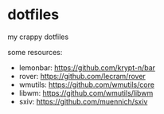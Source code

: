 # dotfiles

my crappy dotfiles

some resources:

- lemonbar: https://github.com/krypt-n/bar
- rover: https://github.com/lecram/rover
- wmutils: https://github.com/wmutils/core
- libwm: https://github.com/wmutils/libwm
- sxiv: https://github.com/muennich/sxiv
